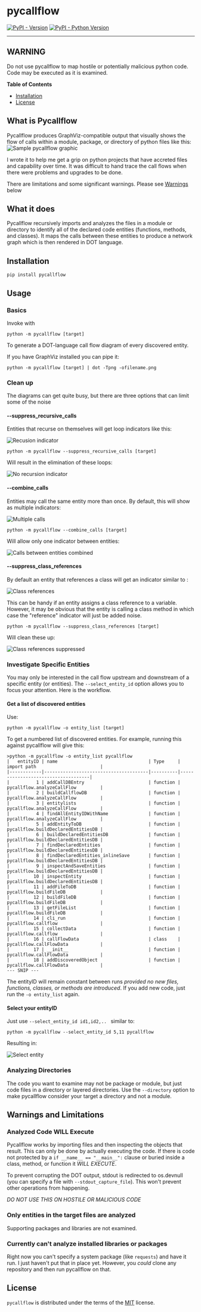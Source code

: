 # pycallflow

[![PyPI - Version](https://img.shields.io/pypi/v/pycallflow.svg)](https://pypi.org/project/pycallflow)
[![PyPI - Python Version](https://img.shields.io/pypi/pyversions/pycallflow.svg)](https://pypi.org/project/pycallflow)

-----
## WARNING
Do not use pycallflow to map hostile or potentially malicious python code.  Code may be executed as it is examined.

**Table of Contents**

- [Installation](#installation)
- [License](#license)

## What is Pycallflow

Pycallflow produces GraphViz-compatible output that visually shows the flow of calls within a module, package, or directory of python files like this:
![Sample pycallflow graphic](images/pycallflow-full.png "Pycallflow of pycallflow")

I wrote it to help me get a grip on python projects that have accreted files and capability over time.  It was difficult to hand trace the call flows when there were problems and upgrades to be done.

There are limitations and some significant warnings.  Please see [Warnings](#warnings-and-limitations) below

## What it does

Pycallflow recursively imports and analyzes the files in a module or directory to identify all of the declared code entities (functions, methods, and classes).  It maps the calls between these entities to produce a network graph which is then rendered in DOT language.

## Installation

```console
pip install pycallflow
```

## Usage

### Basics

Invoke with
```console
python -m pycallflow [target]
```
To generate a DOT-language call flow diagram of every discovered entity.

If you have GraphViz installed you can pipe it:
```console
python -m pycallflow [target] | dot -Tpng -ofilename.png
```
### Clean up

The diagrams can get quite busy, but there are three options that can limit some of the noise

#### --suppress_recursive_calls

Entities that recurse on themselves will get loop indicators like this:

![Recusion indicator](images/recursion.png "Recursion")

```console
python -m pycallflow --suppress_recursive_calls [target]
```
Will result in the elimination of these loops:

![No recursion indicator](images/no_recursion.png "Recusion suppressed")

#### --combine_calls

Entities may call the same entity more than once.  By default, this will show as multiple indicators:

![Multiple calls](images/multi_calls.png "All calls shown")

```console
python -m pycallflow --combine_calls [target]
```
Will allow only one indicator between entities:

![Calls between entities combined](images/calls_combined.png "Only a single call shown")

#### --suppress_class_references

By default an entity that references a class will get an indicator similar to :

![Class references](images/class_reference.png "Class reference shown")

This can be handy if an entity assigns a class reference to a variable.  However, it may be obvious that the entity is calling a class method in which case the "reference" indicator will just be added noise.

```console
python -m pycallflow --suppress_class_references [target]
```

Will clean these up:

![Class references suppressed](images/no_class_reference.png "Class reference suppressed")

### Investigate Specific Entities

You may only be interested in the call flow upstream and downstream of a specific entity (or entities).  The ```--select_entity_id``` option allows you to focus your attention.  Here is the workflow.

#### Get a list of discovered entities

Use:

```console
python -m pycallflow -o entity_list [target]
```

To get a numbered list of discovered entities.  For example, running this against pycallflow will give this:

```console
>python -m pycallflow -o entity_list pycallflow
|   entityID | name                                  | Type     | import path                        |
|------------|---------------------------------------|----------|------------------------------------|
|          1 | addCallDBEntry                        | function | pycallflow.analyzeCallFlow         |
|          2 | buildCallflowDB                       | function | pycallflow.analyzeCallFlow         |
|          3 | entitylists                           | function | pycallflow.analyzeCallFlow         |
|          4 | findAllEntityIDWithName               | function | pycallflow.analyzeCallFlow         |
|          5 | addEntityToDB                         | function | pycallflow.buildDeclaredEntitiesDB |
|          6 | buildDeclaredEntitiesDB               | function | pycallflow.buildDeclaredEntitiesDB |
|          7 | findDeclaredEntities                  | function | pycallflow.buildDeclaredEntitiesDB |
|          8 | findDeclaredEntities_inlineSave       | function | pycallflow.buildDeclaredEntitiesDB |
|          9 | inspectAndSaveEntities                | function | pycallflow.buildDeclaredEntitiesDB |
|         10 | inspectEntity                         | function | pycallflow.buildDeclaredEntitiesDB |
|         11 | addFileToDB                           | function | pycallflow.buildFileDB             |
|         12 | buildFileDB                           | function | pycallflow.buildFileDB             |
|         13 | getFileList                           | function | pycallflow.buildFileDB             |
|         14 | cli_run                               | function | pycallflow.callflow                |
|         15 | collectData                           | function | pycallflow.callflow                |
|         16 | callFlowData                          | class    | pycallflow.callFlowData            |
|         17 | __init__                              | function | pycallflow.callFlowData            |
|         18 | addDiscoveredObject                   | function | pycallflow.callFlowData            |
--- SNIP --- 
```

The entityID will remain constant between runs *provided no new files, functions, classes, or methods are introduced*.  If you add new code, just run the ```-o entity_list``` again.

#### Select your entityID

Just use ```--select_entity_id id1,id2,.. ``` similar to:

```console
python -m pycallflow --select_entity_id 5,11 pycallflow
```

Resulting in:

![Select entity](images/select_entities.png "Only selected entities shown")

### Analyzing Directories

The code you want to examine may not be package or module, but just code files in a directory or layered directories.  Use the ```--directory``` option to make pycallflow consider your target a directory and not a module.

## Warnings and Limitations

### Analyzed Code WILL Execute

Pycallflow works by importing files and then inspecting the objects that result.  This can only be done by actually executing the code.  If there is code not protected by a ```if __name__ == "__main__":``` clause or buried inside a class, method, or function it *WILL EXECUTE*.  

To prevent corrupting the DOT output, stdout is redirected to os.devnull (you can specify a file with ```--stdout_capture_file```).  This won't prevent other operations from happening.

*DO NOT USE THIS ON HOSTILE OR MALICIOUS CODE*

### Only entities in the target files are analyzed

Supporting packages and libraries are not examined.

### Currently can't analyze installed libraries or packages

Right now you can't specify a system package (like ```requests```) and have it run.  I just haven't put that in place yet.  However, you *could* clone any repository and then run pycallflow on that.

## License

`pycallflow` is distributed under the terms of the [MIT](https://spdx.org/licenses/MIT.html) license.
